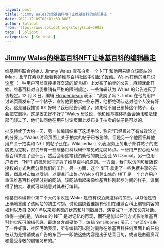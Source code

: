 ```yaml
---
layout: post
title: "Jimmy Wales的维基百科NFT让维基百科的编辑暴走 "
date: 2021-12-09T08:01:39.000Z
author: Solidot
from: https://www.solidot.org/story?sid=69935
tags: [ Solidot ]
categories: [ Solidot ]
---
```

<!--1639036899000-->
[Jimmy Wales的维基百科NFT让维基百科的编辑暴走](https://www.solidot.org/story?sid=69935)
------

<div>
维基百科联合创始人 Jimmy Wales 宣布拍卖一个 NFT 和他用来建立该网站的 iMac，此举在素以死板著称的维基百科社区中<a href="https://www.vice.com/en/article/qjbkvm/wikipedia-editors-very-mad-about-jimmy-waless-nft-of-a-wikipedia-edit">引起了轰动</a>。Wales在他的<a href="https://en.wikipedia.org/wiki/User_talk:Jimbo_Wales">用户讨论页</a>（一种用户可以直接相互交流的留言板）上发布了拍卖的公告，麻烦就此开始。维基百科对自我推销有严格的限制规定，一些编辑认为 Wales 的公告违反了该规定。12 月 3 日，编辑 <a href="https://en.wikipedia.org/w/index.php?title=Wikipedia:Administrators%27_noticeboard/Incidents&amp;oldid=1058842599#Self_promotion_on_en.wiki_by_User:Jimbo_Wales">Floquenbeam</a> 表示：“我疯了吗？Jimbo 在他的用户讨论页面发布了一个帖子，宣传他要拍卖一些东西，他拒绝确认这对他个人没有好处。这是自我推销 101 好吗？我已经告诉他了，如果他不自己删掉这个帖子，我会把它删掉。这是政策好不好？”Wales 反驳说，他和维基媒体基金会通讯和法律部门谈过了，他们认同他在用户讨论页面上发布关于拍卖的帖子是可以的。<br><br>扯皮持续了大约一天，另一位编辑结束了这场争论，称它“已经超过了有成效论述的分界点。”Wales 讨论页面上关于拍卖的帖子已被删除，但是另一个他回答其他用户关于拍卖和 NFT 的帖子还在。Wikimedia-L 列表服务上的电子邮件帖子的态度更为克制，但仍然有一些维基百科戏码中常见的迂腐论点。一些用户担心他从维基百科拿走了点什么，然后会用这笔钱资助他的商业企业 WT:Social。另一位用户表示：“NFT 的概念似乎违背了维基百科的原则。一方面，我们以访问和反版权授权的方式免费分享我们的工作。另一方面，这个 NFT 拿走了一些免费共享的东西，然后对它加以限制，以便进行出售。”Wales 打算出售的 NFT 是一个允许用户重温维基百科创建时刻的网站。该网站看起来像维基百科刚起步时间的样子，谁赢得了拍卖，谁就可以随意对其进行编辑。<br><br>维基百科编辑中第二个大的争议是 Wales 是否有权拍卖这样的东西，以及他是否正确地重建了该网站的初生时刻。讨论围绕着谁拥有他们在维基百科上编辑内容的权利以及自 2001 年以来服务器的状态和时间戳展开，演变成了一场冗长的对话。值得一提的是，Wales 的 NFT 是对记忆的再现，而不是能以任何方式影响维基百科的实际可编辑代码。最终各方都妥协了。编辑 Smallbones 表示：“这至少带来了一件好事，社区明确表示，所有编辑可以随时删除在维基百科任何页面上的任何被认为是推销或者广告的东西——即使这些内容是出于慈善目的，或者是由最资深和最受尊敬的编辑发布的。”
</div>
